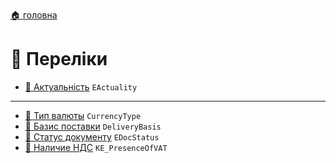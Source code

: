 ﻿[🏠 головна](../README.MD)

# 🎲 Переліки

- [🎲 Актуальність](./EActuality.md) `EActuality`

---

- [🎲 Тип валюты](./Enums/CurrencyType.md) `CurrencyType`
- [🎲 Базис поставки](./Enums/DeliveryBasis.md) `DeliveryBasis`
- [🎲 Статус документу](./Enums/EDocStatus.md) `EDocStatus`
- [🎲 Наличие НДС](./Enums/KE_PresenceOfVAT.md) `KE_PresenceOfVAT`